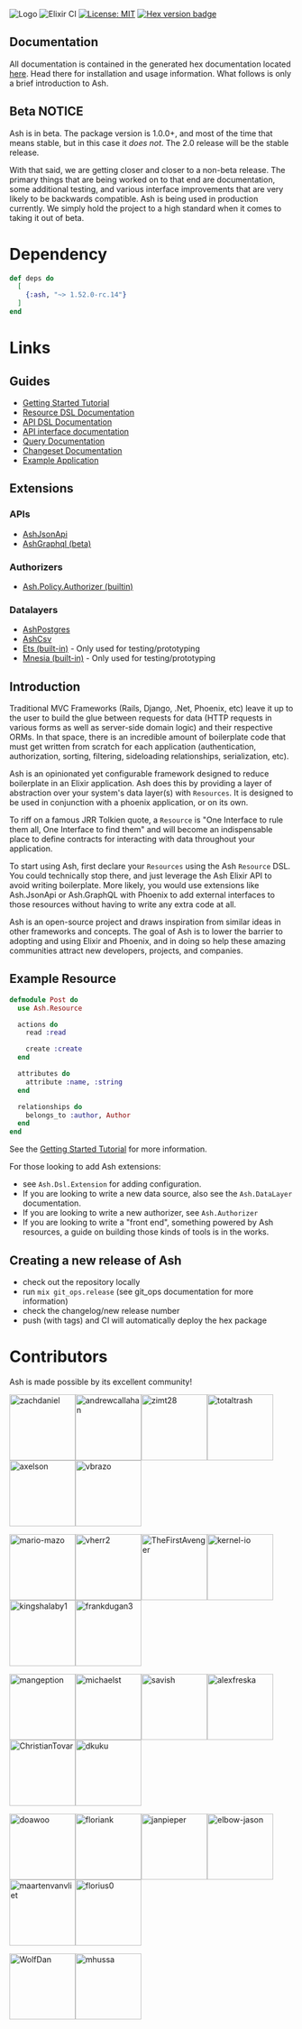 ![Logo](https://github.com/ash-project/ash/blob/main/logos/cropped-for-header.png?raw=true)
![Elixir CI](https://github.com/ash-project/ash/workflows/Ash%20CI/badge.svg)
[![License: MIT](https://img.shields.io/badge/License-MIT-yellow.svg)](https://opensource.org/licenses/MIT)
[![Hex version badge](https://img.shields.io/hexpm/v/ash.svg)](https://hex.pm/packages/ash)

## Documentation

All documentation is contained in the generated hex documentation located [here](https://hexdocs.pm/ash). Head there for installation and usage information. What follows is only a brief introduction to Ash.

## Beta NOTICE

Ash is in beta. The package version is 1.0.0+, and most of the time that means stable, but in this case it _does not_. The 2.0 release will be the stable release.

With that said, we are getting closer and closer to a non-beta release. The primary things that are being worked on to that end are documentation, some additional testing, and various interface improvements that are very likely to be backwards compatible. Ash is being used in production currently. We simply hold the project to a high standard when it comes to taking it out of beta.

# Dependency

```elixir
def deps do
  [
    {:ash, "~> 1.52.0-rc.14"}
  ]
end
```

# Links

## Guides

- [Getting Started Tutorial](https://hexdocs.pm/ash/getting_started.html)
- [Resource DSL Documentation](https://hexdocs.pm/ash/Ash.Resource.Dsl.html)
- [API DSL Documentation](https://hexdocs.pm/ash/Ash.Api.Dsl.html)
- [API interface documentation](https://hexdocs.pm/ash/Ash.Api.html)
- [Query Documentation](https://hexdocs.pm/ash/Ash.Query.html)
- [Changeset Documentation](https://hexdocs.pm/ash/Ash.Changeset.html)
- [Example Application](https://github.com/ash-project/ash_example)

## Extensions

### APIs

- [AshJsonApi](https://hexdocs.pm/ash_json_api)
- [AshGraphql (beta)](https://hexdocs.pm/ash_graphql)

### Authorizers

- [Ash.Policy.Authorizer (builtin)](https://hexdocs.pm/ash/Ash.Policy.Authorizer.html)

### Datalayers

- [AshPostgres](https://hexdocs.pm/ash_postgres)
- [AshCsv](https://hexdocs.pm/ash_csv)
- [Ets (built-in)](https://hexdocs.pm/ash/Ash.DataLayer.Ets.html) - Only used for testing/prototyping
- [Mnesia (built-in)](https://hexdocs.pm/ash/Ash.DataLayer.Mnesia.html) - Only used for testing/prototyping

## Introduction

Traditional MVC Frameworks (Rails, Django, .Net, Phoenix, etc) leave it up to the user to build the glue between requests for data (HTTP requests in various forms as well as server-side domain logic) and their respective ORMs. In that space, there is an incredible amount of boilerplate code that must get written from scratch for each application (authentication, authorization, sorting, filtering, sideloading relationships, serialization, etc).

Ash is an opinionated yet configurable framework designed to reduce boilerplate in an Elixir application. Ash does this by providing a layer of abstraction over your system's data layer(s) with `Resources`. It is designed to be used in conjunction with a phoenix application, or on its own.

To riff on a famous JRR Tolkien quote, a `Resource` is "One Interface to rule them all, One Interface to find them" and will become an indispensable place to define contracts for interacting with data throughout your application.

To start using Ash, first declare your `Resources` using the Ash `Resource` DSL. You could technically stop there, and just leverage the Ash Elixir API to avoid writing boilerplate. More likely, you would use extensions like Ash.JsonApi or Ash.GraphQL with Phoenix to add external interfaces to those resources without having to write any extra code at all.

Ash is an open-source project and draws inspiration from similar ideas in other frameworks and concepts. The goal of Ash is to lower the barrier to adopting and using Elixir and Phoenix, and in doing so help these amazing communities attract new developers, projects, and companies.

## Example Resource

```elixir
defmodule Post do
  use Ash.Resource

  actions do
    read :read

    create :create
  end

  attributes do
    attribute :name, :string
  end

  relationships do
    belongs_to :author, Author
  end
end
```

See the [Getting Started Tutorial](https://hexdocs.pm/ash/getting_started.html) for more information.

For those looking to add Ash extensions:

- see `Ash.Dsl.Extension` for adding configuration.
- If you are looking to write a new data source, also see the `Ash.DataLayer` documentation.
- If you are looking to write a new authorizer, see `Ash.Authorizer`
- If you are looking to write a "front end", something powered by Ash resources, a guide on
  building those kinds of tools is in the works.

## Creating a new release of Ash

- check out the repository locally
- run `mix git_ops.release` (see git_ops documentation for more information)
- check the changelog/new release number
- push (with tags) and CI will automatically deploy the hex package

# Contributors

Ash is made possible by its excellent community!

<a href="https://github.com/zachdaniel"><img alt="zachdaniel" src="https://avatars.githubusercontent.com/u/5722339?v=4&amp;s=117" width="117"></a><a href="https://github.com/andrewcallahan"><img alt="andrewcallahan" src="https://avatars.githubusercontent.com/u/529744?v=4&amp;s=117" width="117"></a><a href="https://github.com/zimt28"><img alt="zimt28" src="https://avatars.githubusercontent.com/u/1764689?v=4&amp;s=117" width="117"></a><a href="https://github.com/totaltrash"><img alt="totaltrash" src="https://avatars.githubusercontent.com/u/637350?v=4&amp;s=117" width="117"></a><a href="https://github.com/axelson"><img alt="axelson" src="https://avatars.githubusercontent.com/u/9973?v=4&amp;s=117" width="117"></a><a href="https://github.com/vbrazo"><img alt="vbrazo" src="https://avatars.githubusercontent.com/u/1292556?v=4&amp;s=117" width="117"></a>

<a href="https://github.com/mario-mazo"><img alt="mario-mazo" src="https://avatars.githubusercontent.com/u/30439204?v=4&amp;s=117" width="117"></a><a href="https://github.com/vherr2"><img alt="vherr2" src="https://avatars.githubusercontent.com/u/3813665?v=4&amp;s=117" width="117"></a><a href="https://github.com/TheFirstAvenger"><img alt="TheFirstAvenger" src="https://avatars.githubusercontent.com/u/8557871?v=4&amp;s=117" width="117"></a><a href="https://github.com/kernel-io"><img alt="kernel-io" src="https://avatars.githubusercontent.com/u/1523960?v=4&amp;s=117" width="117"></a><a href="https://github.com/kingshalaby1"><img alt="kingshalaby1" src="https://avatars.githubusercontent.com/u/60473021?v=4&amp;s=117" width="117"></a><a href="https://github.com/frankdugan3"><img alt="frankdugan3" src="https://avatars.githubusercontent.com/u/10977914?v=4&amp;s=117" width="117"></a>

<a href="https://github.com/mangeption"><img alt="mangeption" src="https://avatars.githubusercontent.com/u/13043330?v=4&amp;s=117" width="117"></a><a href="https://github.com/michaelst"><img alt="michaelst" src="https://avatars.githubusercontent.com/u/4080508?v=4&amp;s=117" width="117"></a><a href="https://github.com/savish"><img alt="savish" src="https://avatars.githubusercontent.com/u/1764878?v=4&amp;s=117" width="117"></a><a href="https://github.com/alexfreska"><img alt="alexfreska" src="https://avatars.githubusercontent.com/u/1412796?v=4&amp;s=117" width="117"></a><a href="https://github.com/ChristianTovar"><img alt="ChristianTovar" src="https://avatars.githubusercontent.com/u/13787741?v=4&amp;s=117" width="117"></a><a href="https://github.com/dkuku"><img alt="dkuku" src="https://avatars.githubusercontent.com/u/904179?v=4&amp;s=117" width="117"></a>

<a href="https://github.com/doawoo"><img alt="doawoo" src="https://avatars.githubusercontent.com/u/61982076?v=4&amp;s=117" width="117"></a><a href="https://github.com/floriank"><img alt="floriank" src="https://avatars.githubusercontent.com/u/498241?v=4&amp;s=117" width="117"></a><a href="https://github.com/janpieper"><img alt="janpieper" src="https://avatars.githubusercontent.com/u/426371?v=4&amp;s=117" width="117"></a><a href="https://github.com/elbow-jason"><img alt="elbow-jason" src="https://avatars.githubusercontent.com/u/4923601?v=4&amp;s=117" width="117"></a><a href="https://github.com/maartenvanvliet"><img alt="maartenvanvliet" src="https://avatars.githubusercontent.com/u/54566?v=4&amp;s=117" width="117"></a><a href="https://github.com/florius0"><img alt="florius0" src="https://avatars.githubusercontent.com/u/18403735?v=4&amp;s=117" width="117"></a>

<a href="https://github.com/WolfDan"><img alt="WolfDan" src="https://avatars.githubusercontent.com/u/5377526?v=4&amp;s=117" width="117"></a><a href="https://github.com/mhussa"><img alt="mhussa" src="https://avatars.githubusercontent.com/u/343680?v=4&amp;s=117" width="117"></a>
